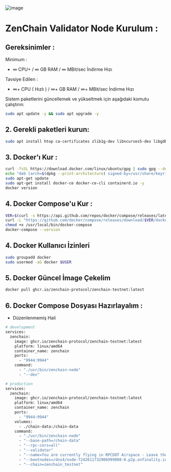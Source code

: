 ![image](https://github.com/user-attachments/assets/6cad99e9-2eab-450c-8bf7-128b4f12e669)


# ZenChain Validator Node Kurulum : 

## Gereksinimler : 

Minimum : 

- ∞ CPU+ / ∞ GB RAM /  ∞ MBit/sec İndirme Hızı

Tavsiye Edilen : 

- ∞+ CPU ( Hızlı ) / ∞+ GB RAM / ∞+ MBit/sec İndirme Hızı 

Sistem paketlerini güncellemek ve yükseltmek için aşağıdaki komutu çalıştırın:

```bash
sudo apt update -y && sudo apt upgrade -y
```
## 2. Gerekli paketleri kurun:

```bash
sudo apt install htop ca-certificates zlib1g-dev libncurses5-dev libgdbm-dev libnss3-dev tmux iptables curl nvme-cli git wget make jq libleveldb-dev build-essential pkg-config ncdu tar clang bsdmainutils lsb-release libssl-dev libreadline-dev libffi-dev jq gcc screen unzip lz4 -y
```
## 3. Docker'ı Kur : 

```bash
curl -fsSL https://download.docker.com/linux/ubuntu/gpg | sudo gpg --dearmor -o /usr/share/keyrings/docker-archive-keyring.gpg
echo "deb [arch=$(dpkg --print-architecture) signed-by=/usr/share/keyrings/docker-archive-keyring.gpg] https://download.docker.com/linux/ubuntu $(lsb_release -cs) stable" | sudo tee /etc/apt/sources.list.d/docker.list > /dev/null
sudo apt-get update
sudo apt-get install docker-ce docker-ce-cli containerd.io -y
docker version
```

## 4. Docker Compose'u Kur : 

```bash
VER=$(curl -s https://api.github.com/repos/docker/compose/releases/latest | grep tag_name | cut -d '"' -f 4)
curl -L "https://github.com/docker/compose/releases/download/$VER/docker-compose-$(uname -s)-$(uname -m)" -o /usr/local/bin/docker-compose
chmod +x /usr/local/bin/docker-compose
docker-compose --version
```

## 4. Docker Kullanıcı İzinleri

```bash
sudo groupadd docker
sudo usermod -aG docker $USER
```

## 5. Docker Güncel İmage Çekelim

```bash
docker pull ghcr.io/zenchain-protocol/zenchain-testnet:latest
```

## 6. Docker Compose Dosyası Hazırlayalım : 

- Düzenlenmemiş Hali

```bash
# development
services:
  zenchain:
    image: ghcr.io/zenchain-protocol/zenchain-testnet:latest
    platform: linux/amd64
    container_name: zenchain
    ports:
      - "9944:9944"
    command:
      - "./usr/bin/zenchain-node"
      - "--dev"

# production
services:
  zenchain:
    image: ghcr.io/zenchain-protocol/zenchain-testnet:latest
    platform: linux/amd64
    container_name: zenchain
    ports:
      - "9944:9944"
    volumes:
      - ./chain-data:/chain-data
    command:
      - "./usr/bin/zenchain-node"
      - "--base-path=/chain-data"
      - "--rpc-cors=all"
      - "--validator"
      - "--name=You are currently flying in RPCDOT Airspace - Leave the restricted airspace immediately or you will be engaged"
      - "--bootnodes=/dns4/node-7242611732906999808-0.p2p.onfinality.io/tcp/26266/p2p/12D3KooWLAH3GejHmmchsvJpwDYkvacrBeAQbJrip5oZSymx5yrE"
      - "--chain=zenchain_testnet"
```
